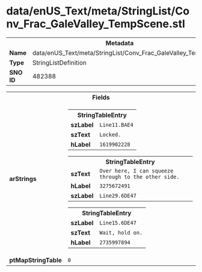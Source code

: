 <h1>data/enUS_Text/meta/StringList/Conv_Frac_GaleValley_TempScene.stl</h1><table><tr><th colspan="100%">Metadata</th></tr><tr><td><b>Name</b></td><td>data/enUS_Text/meta/StringList/Conv_Frac_GaleValley_TempScene.stl</td></tr><tr><td><b>Type</b></td><td>StringListDefinition</td></tr><tr><td><b>SNO ID</b></td><td>482388</td></tr></table>

<table><tr><th colspan="100%">Fields</th></tr><tr><td><b>arStrings</b></td><td><table><tr><th colspan="100%">StringTableEntry</th></tr><tr><td><b>szLabel</b></td><td><code>Line11.BAE4</code></td></tr><tr><td><b>szText</b></td><td><code>Locked.</code></td></tr><tr><td><b>hLabel</b></td><td><code>1619902228</code></td></tr></table>


<table><tr><th colspan="100%">StringTableEntry</th></tr><tr><td><b>szText</b></td><td><code>Over here, I can squeeze through to the other side.</code></td></tr><tr><td><b>hLabel</b></td><td><code>3275672491</code></td></tr><tr><td><b>szLabel</b></td><td><code>Line29.6DE47</code></td></tr></table>


<table><tr><th colspan="100%">StringTableEntry</th></tr><tr><td><b>szLabel</b></td><td><code>Line15.6DE47</code></td></tr><tr><td><b>szText</b></td><td><code>Wait, hold on.</code></td></tr><tr><td><b>hLabel</b></td><td><code>2735997894</code></td></tr></table>


</td></tr><tr><td><b>ptMapStringTable</b></td><td><code>0</code></td></tr></table>


